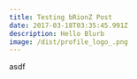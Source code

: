 ```yaml
---
title: Testing bRionZ Post
date: 2017-03-18T03:35:45.991Z
description: Hello Blurb
image: /dist/profile_logo_.png
---
```


asdf
